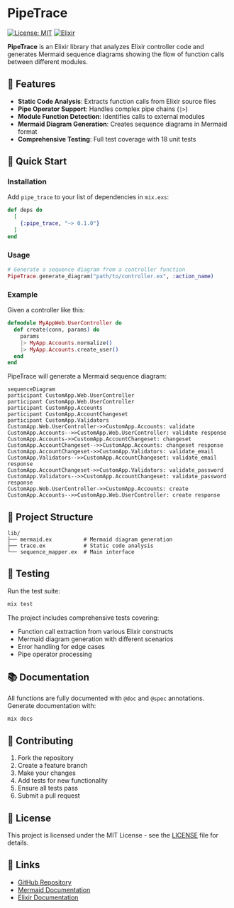 # PipeTrace

[![License: MIT](https://img.shields.io/badge/License-MIT-yellow.svg)](https://opensource.org/licenses/MIT)
[![Elixir](https://img.shields.io/badge/Elixir-1.14+-purple.svg)](https://elixir-lang.org/)

**PipeTrace** is an Elixir library that analyzes Elixir controller code and generates Mermaid sequence diagrams showing the flow of function calls between different modules.

## 🎯 Features

- **Static Code Analysis**: Extracts function calls from Elixir source files
- **Pipe Operator Support**: Handles complex pipe chains (`|>`)
- **Module Function Detection**: Identifies calls to external modules
- **Mermaid Diagram Generation**: Creates sequence diagrams in Mermaid format
- **Comprehensive Testing**: Full test coverage with 18 unit tests

## 🚀 Quick Start

### Installation

Add `pipe_trace` to your list of dependencies in `mix.exs`:

```elixir
def deps do
  [
    {:pipe_trace, "~> 0.1.0"}
  ]
end
```

### Usage

```elixir
# Generate a sequence diagram from a controller function
PipeTrace.generate_diagram("path/to/controller.ex", :action_name)
```

### Example

Given a controller like this:

```elixir
defmodule MyAppWeb.UserController do
  def create(conn, params) do
    params
    |> MyApp.Accounts.normalize()
    |> MyApp.Accounts.create_user()
  end
end
```

PipeTrace will generate a Mermaid sequence diagram:

```mermaid
sequenceDiagram
participant CustomApp.Web.UserController
participant CustomApp.Web.UserController
participant CustomApp.Accounts
participant CustomApp.AccountChangeset
participant CustomApp.Validators
CustomApp.Web.UserController->>CustomApp.Accounts: validate
CustomApp.Accounts-->>CustomApp.Web.UserController: validate response
CustomApp.Accounts->>CustomApp.AccountChangeset: changeset
CustomApp.AccountChangeset-->>CustomApp.Accounts: changeset response
CustomApp.AccountChangeset->>CustomApp.Validators: validate_email
CustomApp.Validators-->>CustomApp.AccountChangeset: validate_email response
CustomApp.AccountChangeset->>CustomApp.Validators: validate_password
CustomApp.Validators-->>CustomApp.AccountChangeset: validate_password response
CustomApp.Web.UserController->>CustomApp.Accounts: create
CustomApp.Accounts-->>CustomApp.Web.UserController: create response
```

## 📁 Project Structure

```
lib/
├── mermaid.ex          # Mermaid diagram generation
├── trace.ex            # Static code analysis
└── sequence_mapper.ex  # Main interface
```

## 🧪 Testing

Run the test suite:

```bash
mix test
```

The project includes comprehensive tests covering:
- Function call extraction from various Elixir constructs
- Mermaid diagram generation with different scenarios
- Error handling for edge cases
- Pipe operator processing

## 📚 Documentation

All functions are fully documented with `@doc` and `@spec` annotations. Generate documentation with:

```bash
mix docs
```

## 🤝 Contributing

1. Fork the repository
2. Create a feature branch
3. Make your changes
4. Add tests for new functionality
5. Ensure all tests pass
6. Submit a pull request

## 📄 License

This project is licensed under the MIT License - see the [LICENSE](LICENSE) file for details.

## 🔗 Links

- [GitHub Repository](https://github.com/claudionts/pipe_trace)
- [Mermaid Documentation](https://mermaid.js.org/)
- [Elixir Documentation](https://elixir-lang.org/docs.html)

